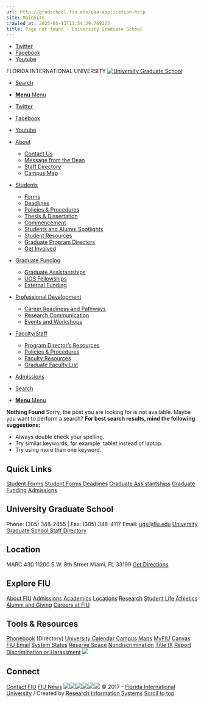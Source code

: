 ```yaml
---
url: http://gradschool.fiu.edu/oaa-application-help
site: MainSite
crawled_at: 2025-05-13T11:54:29.769325
title: Page not found - University Graduate School
---
```


  * [Twitter](https://twitter.com/FIUGradSchool "Twitter")
  * [Facebook](https://www.facebook.com/UGSGradschool/ "Facebook")
  * [Youtube](https://www.youtube.com/user/FIUGradSchool "Youtube")


FLORIDA INTERNATIONAL UNIVERSITY 
[![University Graduate School](https://gradschool.fiu.edu/wp-content/uploads/2022/07/gradschool_hrz_color_rev2500.png)](https://gradschool.fiu.edu/)
  * [Search](https://gradschool.fiu.edu/oaa-application-help?s=)
  * [ **Menu** Menu ](https://gradschool.fiu.edu/oaa-application-help)


  * [Twitter](https://twitter.com/FIUGradSchool "Twitter")
  * [Facebook](https://www.facebook.com/UGSGradschool/ "Facebook")
  * [Youtube](https://www.youtube.com/user/FIUGradSchool "Youtube")


  * [About](https://gradschool.fiu.edu/about/)
    * [Contact Us](http://gradschool.fiu.edu/about/#contactus)
    * [Message from the Dean](http://gradschool.fiu.edu/about/#deanmessage)
    * [Staff Directory](https://gradschool.fiu.edu/about/staff-directory/)
    * [Campus Map](http://campusmaps.fiu.edu/index.html#/campus/MMC)
  * [Students](https://gradschool.fiu.edu/students/)
    * [Forms](http://gradschool.fiu.edu/students/#studentforms)
    * [Deadlines](https://gradschool.fiu.edu/calendar-deadlines/)
    * [Policies & Procedures](http://gradschool.fiu.edu/facultystaff/#gradpolicies)
    * [Thesis & Dissertation](https://gradschool.fiu.edu/thesis-dissertation/)
    * [Commencement](https://gradschool.fiu.edu/commencement/)
    * [Students and Alumni Spotlights](https://gradschool.fiu.edu/student-spotlight/)
    * [Student Resources](https://gradschool.fiu.edu/professional-development/#resources)
    * [Graduate Program Directors](https://gradschool.fiu.edu/graduate-program-directors/)
    * [Get Involved](https://gradschool.fiu.edu/career-readiness-and-pathways/#getinvolved)
  * [Graduate Funding](https://gradschool.fiu.edu/students/funding/)
    * [Graduate Assistantships](https://gradschool.fiu.edu/students/funding/assistantships/)
    * [UGS Fellowships](https://gradschool.fiu.edu/students/funding/fellowships/)
    * [External Funding](https://gradschool.fiu.edu/students/funding/external-funding/)
  * [Professional Development](https://gradschool.fiu.edu/professional-development/)
    * [Career Readiness and Pathways](https://gradschool.fiu.edu/career-readiness-and-pathways/)
    * [Research Communication](https://gradschool.fiu.edu/research-communication/)
    * [Events and Workshops](https://gradschool.fiu.edu/events/)
  * [Faculty/Staff](https://gradschool.fiu.edu/facultystaff/)
    * [Program Director’s Resources](http://gradschool.fiu.edu/facultystaff/#programdirector)
    * [Policies & Procedures](http://gradschool.fiu.edu/facultystaff/#gradpolicies)
    * [Faculty Resources](http://gradschool.fiu.edu/facultystaff/#dasfaculty)
    * [Graduate Faculty List](http://gradschool.fiu.edu/facultystaff/#facultylist)
  * [Admissions](https://admissions.fiu.edu/how-to-apply/graduate-applicant/index.html)
  * [Search](https://gradschool.fiu.edu/oaa-application-help?s=)
  * [ **Menu** Menu ](https://gradschool.fiu.edu/oaa-application-help)


**Nothing Found** Sorry, the post you are looking for is not available. Maybe you want to perform a search?
**For best search results, mind the following suggestions:**
  * Always double check your spelling.
  * Try similar keywords, for example: tablet instead of laptop.
  * Try using more than one keyword.


## Quick Links
[Student Forms](https://gradschool.fiu.edu/students/#studentforms) [Student Forms Deadlines](https://gradschool.fiu.edu/calendar-deadlines/) [Graduate Assistantships](https://gradschool.fiu.edu/students/funding/assistantships/) [Graduate Funding](https://gradschool.fiu.edu/students/funding/) [Admissions](https://admissions.fiu.edu/how-to-apply/graduate-applicant/index.html)
## University Graduate School 
Phone: (305) 348-2455 | Fax: (305) 348-4117 Email: ugs@fiu.edu [University Graduate School Staff Directory](https://gradschool.fiu.edu/about/staff-directory/)
## Location
MARC 430 11200 S.W. 8th Street Miami, FL 33199 [Get Directions](https://goo.gl/maps/MuxtwLmTSLeL5RJx9)
## Explore FIU
[About FIU](https://www.fiu.edu/about/index.html) [Admissions](https://www.fiu.edu/admissions/index.html) [Academics](https://www.fiu.edu/academics/index.html) [Locations](https://www.fiu.edu/locations/index.html) [Research](https://www.fiu.edu/research/index.html) [Student Life](https://www.fiu.edu/student-life/index.html) [Athletics](https://www.fiu.edu/athletics/index.html) [Alumni and Giving](https://www.fiu.edu/alumni-and-giving/index.html) [Careers at FIU](https://hr.fiu.edu/careers/)
## Tools & Resources
[Phonebook](https://phonebook.fiu.edu/) (Directory) [University Calendar](https://calendar.fiu.edu/) [Campus Maps](http://campusmaps.fiu.edu/) [MyFIU](https://my.fiu.edu/) [Canvas](https://canvas.fiu.edu/) [FIU Email](http://mail.fiu.edu/) [System Status](https://fiu.service-now.com/sp?id=services_status) [Reserve Space](https://reservespace.fiu.edu/make-reservation/) [Nondiscrimination](https://ace.fiu.edu/civil-rights-and-accessibility/harassment-and-discrimination/) [Title IX](https://ace.fiu.edu/title-ix/) [Report Discrimination or Harassment](https://report.fiu.edu/)
![](https://gradschool.fiu.edu/wp-content/uploads/2023/04/logorev_.png)
## Connect
[Contact FIU](https://www.fiu.edu/about/contact-us/index.html) [FIU News](https://news.fiu.edu/)
[![](https://research.fiu.edu/wp-content/uploads/2023/04/instagram_social_icons.jpg)](https://www.instagram.com/fiuinstagram/)[![](https://research.fiu.edu/wp-content/uploads/2023/04/linkedin_social_icons.jpg)](https://www.linkedin.com/school/florida-international-university/)[![](https://research.fiu.edu/wp-content/uploads/2023/04/facebook_social_icons.jpg)](https://www.facebook.com/floridainternational)[![](https://research.fiu.edu/wp-content/uploads/2023/09/new-twitter-.jpg)](https://twitter.com/fiu)[![](https://research.fiu.edu/wp-content/uploads/2023/04/youtube_social_icons.jpg)](https://www.youtube.com/user/FloridaInternational)[![](https://research.fiu.edu/wp-content/uploads/2023/04/flickr_social_icons.jpg)](https://flickr.com/photos/fiu)
© 2017 - [Florida International University](http://www.fiu.edu) / Created by [Research Information Systems](http://research.fiu.edu/ored/ris/)
[Scroll to top](https://gradschool.fiu.edu/oaa-application-help#top "Scroll to top")
